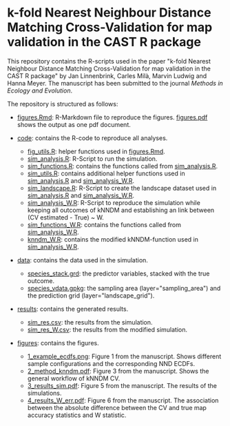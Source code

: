 ﻿# k-fold Nearest Neighbour Distance Matching Cross-Validation for map validation in the CAST R package

This repository contains the R-scripts used in the paper "k-fold Nearest Neighbour Distance Matching Cross-Validation for map validation in the CAST R package" by Jan Linnenbrink, Carles Milà, Marvin Ludwig and Hanna Meyer. The manuscript has been submitted to the journal *Methods in Ecology and Evolution*.

The repository is structured as follows:

* [figures.Rmd](figures.Rmd): R-Markdown file to reproduce the figures. [figures.pdf](figures.pdf) shows the output as one pdf document.

* [code](code/): contains the R-code to reproduce all analyses.
	* [fig_utils.R](code/figures_utils.R): helper functions used in [figures.Rmd](figures.Rmd).
	* [sim_analysis.R](code/sim_analysis.R): R-Script to run the simulation.
	* [sim_functions.R](code/sim_functions.R): contains the functions called from [sim_analysis.R](code/simulation/sim_analysis.R).
	* [sim_utils.R](code/sim_utils.R): contains additional helper functions used in [sim_analysis.R](code/simulation/sim_analysis.R) and [sim_analysis_W.R](code/simulation/sim_analysis_W.R).
	* [sim_landscape.R](code/sim_landscape.R): R-Script to create the landscape dataset used in [sim_analysis.R](code/simulation/sim_analysis.R) and [sim_analysis_W.R](code/simulation/sim_analysis_W.R).
	* [sim_analysis_W.R](code/sim_analysis_W.R): R-Script to reproduce the simulation while keeping all outcomes of kNNDM and establishing an link between (CV estimated - True) ~ W.
	* [sim_functions_W.R](code/sim_functions_W.R): contains the functions called from [sim_analysis_W.R](code/simulation/sim_analysis_W.R).
	* [knndm_W.R](code/knndm_W.R): contains the modified kNNDM-function used in [sim_analysis_W.R](code/simulation/sim_analysis_W.R).

* [data](data/): contains the data used in the simulation.
	* [species_stack.grd](data/species_stack.grd): the predictor variables, stacked with the true outcome.
	* [species_vdata.gpkg](data/species_vdata.gpkg): the sampling area (layer="sampling_area") and the prediction grid (layer="landscape_grid").

* [results](results/): contains the generated results.
	* [sim_res.csv](results/sim_res.csv): the results from the simulation.
	* [sim_res_W.csv](results/sim_res_W.csv): the results from the modified simulation.

* [figures](figures/): contains the figures.
	* [1_example_ecdfs.png](figures/1_example_ecdfs.png): Figure 1 from the manuscript. Shows different sample configurations and the corresponding NND ECDFs.
	* [2_method_knndm.pdf](figures/2_method_knndm.pdf): Figure 3 from the manuscript. Shows the general workflow of kNNDM CV.
	* [3_results_sim.pdf](figures/3_results_sim.pdf): Figure 5 from the manuscript. The results of the simulations.
	* [4_results_W_err.pdf](figures/4_results_W_err.pdf): Figure 6 from the manuscript. The association between the absolute difference between the CV and true map accuracy statistics and W statistic.



